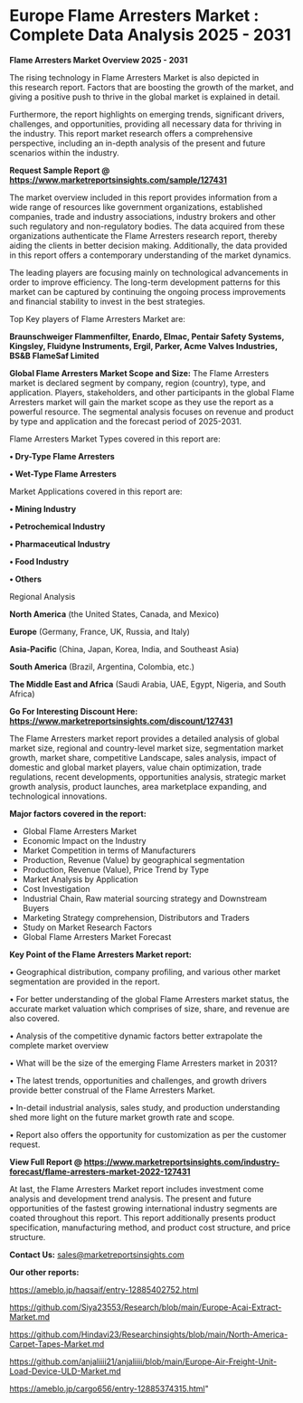 # Europe Flame Arresters Market : Complete Data Analysis 2025 - 2031

<Strong> Flame Arresters Market Overview 2025 - 2031</strong>

The rising technology in Flame Arresters Market is also depicted in this research report. Factors that are boosting the growth of the market, and giving a positive push to thrive in the global market is explained in detail.

Furthermore, the report highlights on emerging trends, significant drivers, challenges, and opportunities, providing all necessary data for thriving in the industry. This report market research offers a comprehensive perspective, including an in-depth analysis of the present and future scenarios within the industry.

<strong>Request Sample Report @ <a href=https://www.marketreportsinsights.com/sample/127431>https://www.marketreportsinsights.com/sample/127431</a></strong>

The market overview included in this report provides information from a wide range of resources like government organizations, established companies, trade and industry associations, industry brokers and other such regulatory and non-regulatory bodies. The data acquired from these organizations authenticate the Flame Arresters research report, thereby aiding the clients in better decision making. Additionally, the data provided in this report offers a contemporary understanding of the market dynamics.

The leading players are focusing mainly on technological advancements in order to improve efficiency. The long-term development patterns for this market can be captured by continuing the ongoing process improvements and financial stability to invest in the best strategies.

Top Key players of Flame Arresters Market are:

<strong>Braunschweiger Flammenfilter, Enardo, Elmac, Pentair Safety Systems, Kingsley, Fluidyne Instruments, Ergil, Parker, Acme Valves Industries, BS&B FlameSaf Limited</strong>

<strong><b>Global Flame Arresters Market Scope and Size:</b></strong>
The Flame Arresters market is declared segment by company, region (country), type, and application. Players, stakeholders, and other participants in the global Flame Arresters market will gain the market scope as they use the report as a powerful resource. The segmental analysis focuses on revenue and product by type and application and the forecast period of 2025-2031.

Flame Arresters Market Types covered in this report are:

<strong>• Dry-Type Flame Arresters

• Wet-Type Flame Arresters</strong>

Market Applications covered in this report are:

<strong>• Mining Industry

• Petrochemical Industry

• Pharmaceutical Industry

• Food Industry

• Others</strong> 

Regional Analysis

<strong>North America</strong> (the United States, Canada, and Mexico)

<strong>Europe</strong> (Germany, France, UK, Russia, and Italy)

<strong>Asia-Pacific</strong> (China, Japan, Korea, India, and Southeast Asia)

<strong>South America</strong> (Brazil, Argentina, Colombia, etc.)

<strong>The Middle East and Africa</strong> (Saudi Arabia, UAE, Egypt, Nigeria, and South Africa)

<strong>Go For Interesting Discount Here: <a href=https://www.marketreportsinsights.com/discount/127431>https://www.marketreportsinsights.com/discount/127431</a></strong>

The Flame Arresters market report provides a detailed analysis of global market size, regional and country-level market size, segmentation market growth, market share, competitive Landscape, sales analysis, impact of domestic and global market players, value chain optimization, trade regulations, recent developments, opportunities analysis, strategic market growth analysis, product launches, area marketplace expanding, and technological innovations.

<strong><b>Major factors covered in the report:</b></strong>
<ul>
  <li>Global Flame Arresters Market </li>
  <li>Economic Impact on the Industry</li>
  <li>Market Competition in terms of Manufacturers</li>
  <li>Production, Revenue (Value) by geographical segmentation</li>
  <li>Production, Revenue (Value), Price Trend by Type</li>
  <li>Market Analysis by Application</li>
  <li>Cost Investigation</li>
  <li>Industrial Chain, Raw material sourcing strategy and Downstream Buyers</li>
  <li>Marketing Strategy comprehension, Distributors and Traders</li>
  <li>Study on Market Research Factors</li>
  <li>Global Flame Arresters Market Forecast</li>
</ul>

<strong><b>Key Point of the Flame Arresters Market report:</b></strong>

• Geographical distribution, company profiling, and various other market segmentation are provided in the report.

• For better understanding of the global Flame Arresters market status, the accurate market valuation which comprises of size, share, and revenue are also covered.

• Analysis of the competitive dynamic factors better extrapolate the complete market overview

• What will be the size of the emerging Flame Arresters market in 2031?

• The latest trends, opportunities and challenges, and growth drivers provide better construal of the Flame Arresters Market.

• In-detail industrial analysis, sales study, and production understanding shed more light on the future market growth rate and scope.

• Report also offers the opportunity for customization as per the customer request.

<strong><b>View Full Report @ <a href=https://www.marketreportsinsights.com/industry-forecast/flame-arresters-market-2022-127431>https://www.marketreportsinsights.com/industry-forecast/flame-arresters-market-2022-127431</a></b></strong>


At last, the Flame Arresters Market report includes investment come analysis and development trend analysis. The present and future opportunities of the fastest growing international industry segments are coated throughout this report. This report additionally presents product specification, manufacturing method, and product cost structure, and price structure.

<strong>Contact Us:</strong>
sales@marketreportsinsights.com

<strong>Our other reports:</strong>

<a href=https://ameblo.jp/haqsaif/entry-12885402752.html>https://ameblo.jp/haqsaif/entry-12885402752.html</a>

<a href=https://github.com/Siya23553/Research/blob/main/Europe-Acai-Extract-Market.md>https://github.com/Siya23553/Research/blob/main/Europe-Acai-Extract-Market.md</a>

<a href=https://github.com/Hindavi23/Researchinsights/blob/main/North-America-Carpet-Tapes-Market.md>https://github.com/Hindavi23/Researchinsights/blob/main/North-America-Carpet-Tapes-Market.md</a>

<a href=https://github.com/anjaliiii21/anjaliiii/blob/main/Europe-Air-Freight-Unit-Load-Device-ULD-Market.md>https://github.com/anjaliiii21/anjaliiii/blob/main/Europe-Air-Freight-Unit-Load-Device-ULD-Market.md</a>

<a href=https://ameblo.jp/cargo656/entry-12885374315.html>https://ameblo.jp/cargo656/entry-12885374315.html</a>"
